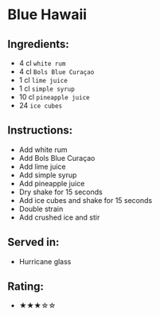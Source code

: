 # Blue Hawaii

## Ingredients:
- 4 cl `white rum`
- 4 cl `Bols Blue Curaçao`
- 1 cl `lime juice`
- 1 cl `simple syrup`
- 10 cl `pineapple juice`
- 24 `ice cubes`

## Instructions:
- Add white rum
- Add Bols Blue Curaçao
- Add lime juice
- Add simple syrup
- Add pineapple juice
- Dry shake for 15 seconds
- Add ice cubes and shake for 15 seconds
- Double strain
- Add crushed ice and stir

## Served in:
- Hurricane glass

## Rating:
- ★★★☆☆